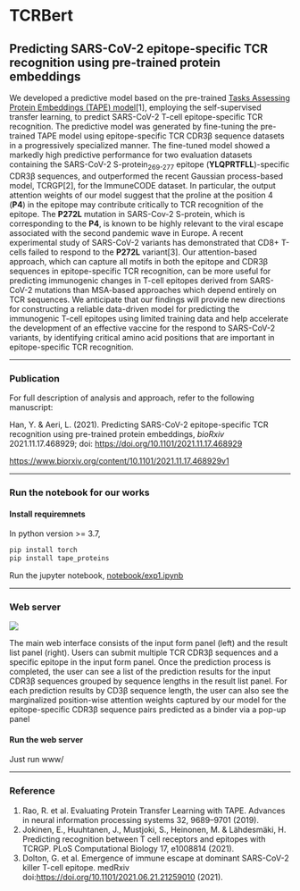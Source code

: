 # TCRBert
## Predicting SARS-CoV-2 epitope-specific TCR recognition using pre-trained protein embeddings
We developed a predictive model based on the pre-trained <a href='https://arxiv.org/abs/1906.08230'>Tasks Assessing Protein Embeddings (TAPE) model</a>[1], employing the self-supervised transfer learning, to predict SARS-CoV-2 T-cell epitope-specific TCR recognition. The predictive model was generated by fine-tuning the pre-trained TAPE model using epitope-specific TCR CDR3β sequence datasets in a progressively specialized manner. The fine-tuned model showed a markedly high predictive performance for two evaluation datasets containing the SARS-CoV-2 S-protein<sub>269-277</sub> epitope (<b>YLQPRTFLL</b>)-specific CDR3β sequences, and outperformed the recent Gaussian process-based model, TCRGP[2], for the ImmuneCODE dataset. In particular, the output attention weights of our model suggest that the proline at the position 4 (<b>P4</b>) in the epitope may contribute critically to TCR recognition of the epitope. The <b>P272L</b> mutation in SARS-Cov-2 S-protein, which is corresponding to the <b>P4</b>, is known to be highly relevant to the viral escape associated with the second pandemic wave in Europe.
A recent experimental study of SARS-CoV-2 variants has demonstrated that CD8+ T-cells failed to respond to the <b>P272L</b> variant[3]. Our attention-based approach, which can capture all motifs in both the epitope and CDR3β sequences in epitope-specific TCR recognition, can be more useful for predicting immunogenic changes in T-cell epitopes derived from SARS-CoV-2 mutations than MSA-based approaches which depend entirely on TCR sequences. We anticipate that our findings will provide new directions for constructing a reliable data-driven model for predicting the immunogenic T-cell epitopes using limited training data and help accelerate the development of an effective vaccine for the respond to SARS-CoV-2 variants, by identifying critical amino acid positions that are important in epitope-specific TCR recognition.

<hr>

### Publication
For full description of analysis and approach, refer to the following manuscript:

Han, Y. & Aeri, L. (2021). Predicting SARS-CoV-2 epitope-specific TCR recognition using pre-trained protein embeddings, _bioRxiv_ 2021.11.17.468929; doi: https://doi.org/10.1101/2021.11.17.468929

https://www.biorxiv.org/content/10.1101/2021.11.17.468929v1

<hr>

### Run the notebook for our works
#### Install requiremnets
In python version >= 3.7,
```bash
pip install torch
pip install tape_proteins
```
Run the jupyter notebook, <a href='notebook/exp1.ipynb'>notebook/exp1.ipynb</a>

<hr>

### Web server
<img src="notebook/res/fig6.png.png">

<p>
The main web interface consists of the input form panel (left) and the result list panel (right). 
Users can submit multiple TCR CDR3β sequences and a specific epitope in the input form panel. 
Once the prediction process is completed, the user can see a list of the prediction results for the input CDR3β sequences grouped by sequence lengths in the result list panel. 
For each prediction results by CD3β sequence length, the user can also see the marginalized position-wise attention weights captured by our model for the epitope-specific CDR3β sequence pairs predicted as a binder via a pop-up panel
</p>

#### Run the web server
Just run www/

<hr>

### Reference
1. Rao, R. et al. Evaluating Protein Transfer Learning with TAPE. Advances in neural information processing systems 32, 9689–9701 (2019).
2. Jokinen, E., Huuhtanen, J., Mustjoki, S., Heinonen, M. & Lähdesmäki, H. Predicting recognition between T cell receptors and epitopes with TCRGP. PLoS Computational Biology 17, e1008814 (2021). 
3. Dolton, G. et al. Emergence of immune escape at dominant SARS-CoV-2 killer T-cell epitope. medRxiv doi:https://doi.org/10.1101/2021.06.21.21259010 (2021).
